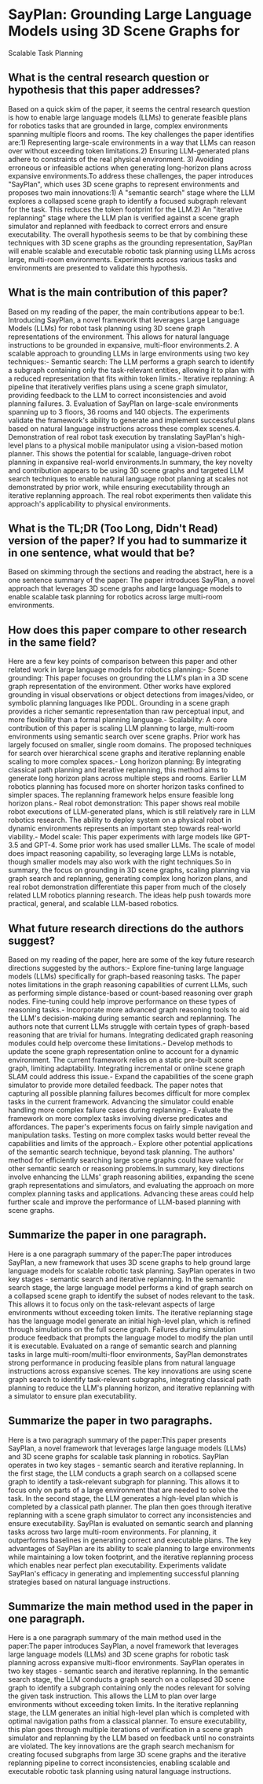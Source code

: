 # SayPlan: Grounding Large Language Models using 3D Scene Graphs for
  Scalable Task Planning

## What is the central research question or hypothesis that this paper addresses?

Based on a quick skim of the paper, it seems the central research question is how to enable large language models (LLMs) to generate feasible plans for robotics tasks that are grounded in large, complex environments spanning multiple floors and rooms. The key challenges the paper identifies are:1) Representing large-scale environments in a way that LLMs can reason over without exceeding token limitations.2) Ensuring LLM-generated plans adhere to constraints of the real physical environment. 3) Avoiding erroneous or infeasible actions when generating long-horizon plans across expansive environments.To address these challenges, the paper introduces "SayPlan", which uses 3D scene graphs to represent environments and proposes two main innovations:1) A "semantic search" stage where the LLM explores a collapsed scene graph to identify a focused subgraph relevant for the task. This reduces the token footprint for the LLM.2) An "iterative replanning" stage where the LLM plan is verified against a scene graph simulator and replanned with feedback to correct errors and ensure executability. The overall hypothesis seems to be that by combining these techniques with 3D scene graphs as the grounding representation, SayPlan will enable scalable and executable robotic task planning using LLMs across large, multi-room environments. Experiments across various tasks and environments are presented to validate this hypothesis.


## What is the main contribution of this paper?

Based on my reading of the paper, the main contributions appear to be:1. Introducing SayPlan, a novel framework that leverages Large Language Models (LLMs) for robot task planning using 3D scene graph representations of the environment. This allows for natural language instructions to be grounded in expansive, multi-floor environments.2. A scalable approach to grounding LLMs in large environments using two key techniques:- Semantic search: The LLM performs a graph search to identify a subgraph containing only the task-relevant entities, allowing it to plan with a reduced representation that fits within token limits.- Iterative replanning: A pipeline that iteratively verifies plans using a scene graph simulator, providing feedback to the LLM to correct inconsistencies and avoid planning failures. 3. Evaluation of SayPlan on large-scale environments spanning up to 3 floors, 36 rooms and 140 objects. The experiments validate the framework's ability to generate and implement successful plans based on natural language instructions across these complex scenes.4. Demonstration of real robot task execution by translating SayPlan's high-level plans to a physical mobile manipulator using a vision-based motion planner. This shows the potential for scalable, language-driven robot planning in expansive real-world environments.In summary, the key novelty and contribution appears to be using 3D scene graphs and targeted LLM search techniques to enable natural language robot planning at scales not demonstrated by prior work, while ensuring executability through an iterative replanning approach. The real robot experiments then validate this approach's applicability to physical environments.


## What is the TL;DR (Too Long, Didn't Read) version of the paper? If you had to summarize it in one sentence, what would that be?

Based on skimming through the sections and reading the abstract, here is a one sentence summary of the paper: The paper introduces SayPlan, a novel approach that leverages 3D scene graphs and large language models to enable scalable task planning for robotics across large multi-room environments.


## How does this paper compare to other research in the same field?

Here are a few key points of comparison between this paper and other related work in large language models for robotics planning:- Scene grounding: This paper focuses on grounding the LLM's plan in a 3D scene graph representation of the environment. Other works have explored grounding in visual observations or object detections from images/video, or symbolic planning languages like PDDL. Grounding in a scene graph provides a richer semantic representation than raw perceptual input, and more flexibility than a formal planning language.- Scalability: A core contribution of this paper is scaling LLM planning to large, multi-room environments using semantic search over scene graphs. Prior work has largely focused on smaller, single room domains. The proposed techniques for search over hierarchical scene graphs and iterative replanning enable scaling to more complex spaces.- Long horizon planning: By integrating classical path planning and iterative replanning, this method aims to generate long horizon plans across multiple steps and rooms. Earlier LLM robotics planning has focused more on shorter horizon tasks confined to simpler spaces. The replanning framework helps ensure feasible long horizon plans.- Real robot demonstration: This paper shows real mobile robot executions of LLM-generated plans, which is still relatively rare in LLM robotics research. The ability to deploy system on a physical robot in dynamic environments represents an important step towards real-world viability.- Model scale: This paper experiments with large models like GPT-3.5 and GPT-4. Some prior work has used smaller LLMs. The scale of model does impact reasoning capability, so leveraging large LLMs is notable, though smaller models may also work with the right techniques.So in summary, the focus on grounding in 3D scene graphs, scaling planning via graph search and replanning, generating complex long horizon plans, and real robot demonstration differentiate this paper from much of the closely related LLM robotics planning research. The ideas help push towards more practical, general, and scalable LLM-based robotics.


## What future research directions do the authors suggest?

Based on my reading of the paper, here are some of the key future research directions suggested by the authors:- Explore fine-tuning large language models (LLMs) specifically for graph-based reasoning tasks. The paper notes limitations in the graph reasoning capabilities of current LLMs, such as performing simple distance-based or count-based reasoning over graph nodes. Fine-tuning could help improve performance on these types of reasoning tasks.- Incorporate more advanced graph reasoning tools to aid the LLM's decision-making during semantic search and replanning. The authors note that current LLMs struggle with certain types of graph-based reasoning that are trivial for humans. Integrating dedicated graph reasoning modules could help overcome these limitations.- Develop methods to update the scene graph representation online to account for a dynamic environment. The current framework relies on a static pre-built scene graph, limiting adaptability. Integrating incremental or online scene graph SLAM could address this issue.- Expand the capabilities of the scene graph simulator to provide more detailed feedback. The paper notes that capturing all possible planning failures becomes difficult for more complex tasks in the current framework. Advancing the simulator could enable handling more complex failure cases during replanning.- Evaluate the framework on more complex tasks involving diverse predicates and affordances. The paper's experiments focus on fairly simple navigation and manipulation tasks. Testing on more complex tasks would better reveal the capabilities and limits of the approach.- Explore other potential applications of the semantic search technique, beyond task planning. The authors' method for efficiently searching large scene graphs could have value for other semantic search or reasoning problems.In summary, key directions involve enhancing the LLMs' graph reasoning abilities, expanding the scene graph representations and simulators, and evaluating the approach on more complex planning tasks and applications. Advancing these areas could help further scale and improve the performance of LLM-based planning with scene graphs.


## Summarize the paper in one paragraph.

Here is a one paragraph summary of the paper:The paper introduces SayPlan, a new framework that uses 3D scene graphs to help ground large language models for scalable robotic task planning. SayPlan operates in two key stages - semantic search and iterative replanning. In the semantic search stage, the large language model performs a kind of graph search on a collapsed scene graph to identify the subset of nodes relevant to the task. This allows it to focus only on the task-relevant aspects of large environments without exceeding token limits. The iterative replanning stage has the language model generate an initial high-level plan, which is refined through simulations on the full scene graph. Failures during simulation produce feedback that prompts the language model to modify the plan until it is executable. Evaluated on a range of semantic search and planning tasks in large multi-room/multi-floor environments, SayPlan demonstrates strong performance in producing feasible plans from natural language instructions across expansive scenes. The key innovations are using scene graph search to identify task-relevant subgraphs, integrating classical path planning to reduce the LLM's planning horizon, and iterative replanning with a simulator to ensure plan executability.


## Summarize the paper in two paragraphs.

Here is a two paragraph summary of the paper:This paper presents SayPlan, a novel framework that leverages large language models (LLMs) and 3D scene graphs for scalable task planning in robotics. SayPlan operates in two key stages - semantic search and iterative replanning. In the first stage, the LLM conducts a graph search on a collapsed scene graph to identify a task-relevant subgraph for planning. This allows it to focus only on parts of a large environment that are needed to solve the task. In the second stage, the LLM generates a high-level plan which is completed by a classical path planner. The plan then goes through iterative replanning with a scene graph simulator to correct any inconsistencies and ensure executability. SayPlan is evaluated on semantic search and planning tasks across two large multi-room environments. For planning, it outperforms baselines in generating correct and executable plans. The key advantages of SayPlan are its ability to scale planning to large environments while maintaining a low token footprint, and the iterative replanning process which enables near perfect plan executability. Experiments validate SayPlan's efficacy in generating and implementing successful planning strategies based on natural language instructions.


## Summarize the main method used in the paper in one paragraph.

Here is a one paragraph summary of the main method used in the paper:The paper introduces SayPlan, a novel framework that leverages large language models (LLMs) and 3D scene graphs for robotic task planning across expansive multi-floor environments. SayPlan operates in two key stages - semantic search and iterative replanning. In the semantic search stage, the LLM conducts a graph search on a collapsed 3D scene graph to identify a subgraph containing only the nodes relevant for solving the given task instruction. This allows the LLM to plan over large environments without exceeding token limits. In the iterative replanning stage, the LLM generates an initial high-level plan which is completed with optimal navigation paths from a classical planner. To ensure executability, this plan goes through multiple iterations of verification in a scene graph simulator and replanning by the LLM based on feedback until no constraints are violated. The key innovations are the graph search mechanism for creating focused subgraphs from large 3D scene graphs and the iterative replanning pipeline to correct inconsistencies, enabling scalable and executable robotic task planning using natural language instructions.
